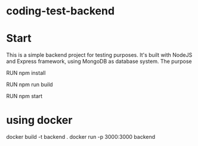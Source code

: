 # coding-test-backend

# Start
This is a simple backend project for testing purposes. It's built with NodeJS and Express framework, using MongoDB as database system. The purpose

RUN npm install

RUN npm run build 

RUN npm start

# using docker
docker build -t backend .
docker run -p 3000:3000 backend